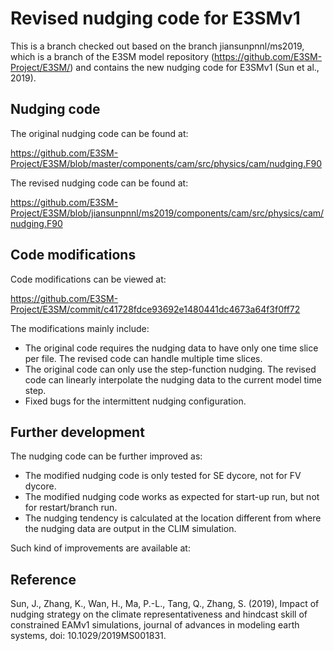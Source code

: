 
Revised nudging code for E3SMv1 
================================================================================

This is a branch checked out based on the branch jiansunpnnl/ms2019, which is a branch of the E3SM model repository (https://github.com/E3SM-Project/E3SM/) and contains the new nudging code for E3SMv1 (Sun et al., 2019). 

Nudging code 
--------------------------------------------------------------------------------
The original nudging code can be found at: 

https://github.com/E3SM-Project/E3SM/blob/master/components/cam/src/physics/cam/nudging.F90

The revised nudging code can be found at: 

https://github.com/E3SM-Project/E3SM/blob/jiansunpnnl/ms2019/components/cam/src/physics/cam/nudging.F90


Code modifications
--------------------------------------------------------------------------------
Code modifications can be viewed at: 

https://github.com/E3SM-Project/E3SM/commit/c41728fdce93692e1480441dc4673a64f3f0ff72

The modifications mainly include:
  * The original code requires the nudging data to have only one time slice per file. The revised code can handle multiple time slices. 
  * The original code can only use the step-function nudging. The revised code can linearly interpolate the nudging data to the current model time step. 
  * Fixed bugs for the intermittent nudging configuration.

Further development
-------------------------------------------------------------------------------- 
The nudging code can be further improved as:
  * The modified nudging code is only tested for SE dycore, not for FV dycore.
  * The modified nudging code works as expected for start-up run, but not for restart/branch run.
  * The nudging tendency is calculated at the location different from where the nudging data are output in the CLIM simulation.

Such kind of improvements are available at:

Reference
--------------------------------------------------------------------------------
Sun, J., Zhang, K., Wan, H., Ma, P.-L., Tang, Q., Zhang, S. (2019), Impact of nudging strategy on the climate representativeness and hindcast skill of constrained EAMv1 simulations, journal of advances in modeling earth systems, doi: 10.1029/2019MS001831.
